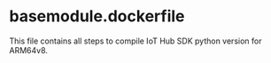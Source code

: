 # basemodule.dockerfile

This file contains all steps to compile IoT Hub SDK python version for ARM64v8.

